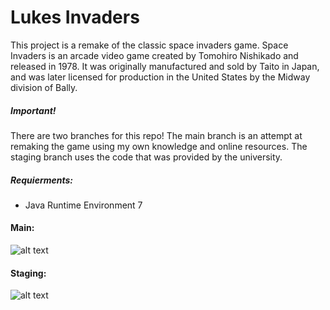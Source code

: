 # Lukes Invaders
This project is a remake of the classic space invaders game. Space Invaders is an arcade video game created by Tomohiro Nishikado and released in 1978. It was originally manufactured and sold by Taito in Japan, and was later licensed for production in the United States by the Midway division of Bally.
##### Important! 
There are two branches for this repo! The main branch is an attempt at remaking the game using my own knowledge and online resources. The staging branch uses the code that was provided by the university.
##### Requierments:
  - Java Runtime Environment 7
#### Main: 
![alt text](https://user-images.githubusercontent.com/30378184/38784402-3c4b6c14-4109-11e8-8cda-634afd8396b3.png)
#### Staging:
![alt text](https://user-images.githubusercontent.com/30378184/38784430-a2b93fb2-4109-11e8-885e-68e319c1bce9.png)

